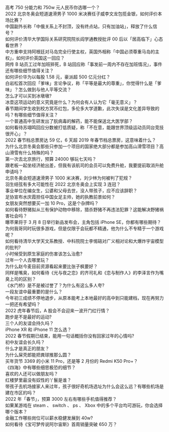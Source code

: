 高考 750 分能力和 750w 元人民币你选哪一个？  
2022 北京冬奥会短道速滑男子 1000 米决赛任子威李文龙包揽金银，如何评价本场比赛？  
中国副外长称「中俄关系上不封顶，没有终点站，只有加油站」，释放了什么信号？  
如何评价清华大学国际关系研究院院长阎学通教授批评 00 后以「居高临下」心态看世界？  
中方重申支持阿根廷对马岛完全行使主权，英国外相称「中国必须尊重马岛的主权」，如何评价英国这一回应？  
网传 B 站员工过年加班猝死，B 站回应称「事发前一周内不存在加班情况」，事件还有哪些细节值得关注？  
如何评价华为以每股 1.58 元，豪派超 500 亿元分红？  
白岩松首次回应「爹味」言论争议，称「平等是最大的尊重」，你觉得什么是「爹味」？怎么做到与他人平等交流？  
怎么才可以买到冰墩墩?  
冰壶这项运动的意义究竟是什么？为何会有人认为它「毫无意义」？  
春节期间学生收到校方冥币红包，多伦多大学道歉，此次失误是文化差异导致的吗？有哪些细节值得关注？  
一个普通高中生研发出了朊病毒的解药，能不能保送北大医学部？  
如何看待苏翊鸣回应分数被打低质疑，称「不在意，能跟世界顶级运动员同台竞技很开心」？  
2022 春节档总票房达 59 亿，6 天超 2019 年春节档总票房，这意味着什么？  
为什么北京冬奥会那些只参加一个项目的国家绝大部分都是参加高山滑雪项目？高山滑雪有什么特殊的吗？  
第一次去北京旅行，预算 24000 够玩七天吗？  
跟老板一起坐经济舱出差，但我有该航司的会员可以免费升舱，我要提前取消升舱申请吗？  
北京冬奥会短道速滑男子 1000 米决赛，刘少林为何被判了犯规？  
羽生结弦有多大可能性在 2022 北京冬奥会上实现 3 连冠？  
事业单位在编女生，公婆和父母去世，没人带孩子，应不应该辞职？  
足协宣布水庆霞担任中国女足主帅，她的执教前景如何？  
女朋友突然想要买一加 10 Pro，这是个杂牌吗？  
如何看待野猪拟从三有保护动物中移除，猎杀野猪不再违法犯罪？这能解决野猪祸害社会吗？  
曝苹果将于 3 月 8 日举行新品发布会，主角包括 iPhone SE，你都有哪些期待？  
为何我哥同时玩很多游戏，但是仅限于会玩都不精通，他为什么不专精于一个游戏呢？  
如何看待清华大学天文系教授、中科院院士李惕碚对广义相对论和大爆炸宇宙模型的批判?  
小时候受到原生家庭的伤害该怎么治愈?  
过年一个人去哪里玩？  
为什么赵今麦目前资源看起来要比张子枫要好？  
同样是嘴臭，如何看待《光与夜之恋》的齐司礼和《恋与制作人》的李泽言作为嘴臭上司的区别？  
《水门桥》是不是被过誉了？为什么有这么多人夸?  
一段友谊中最重要的是什么？  
今年初三成绩不停地退步，从原本能考上本地最好的高中到只能建档，现在再努力一把还有希望吗？  
2022 虎年春节后，A 股会不会迎来一波开门红行情？  
跑步是不是最好的运动?  
三个人的友谊会持久吗？  
iPhone XR 和 iPhone 11 怎么选？  
2022 春节假期已结束，能用一句话概括你没有回家过年的心情吗?  
初中友谊会长久吗？  
什么才是真正的朋友？  
为什么屎壳郎能把粪球推那么圆？  
买年货节 3369 的小米 11 Pro，还是等 2 月份的 Redmi K50 Pro+？  
《四海》中有哪些细思极恐的细节？  
喜欢的人还可以做朋友吗？  
红楼梦里最没有奴性的丫鬟是谁？  
带孩子去机场接家人来过年，孩子很好奇机场选址为什么会这么远？有哪些机场是建在市区的吗？  
2022 年「春节」，预算 3000 左右有哪些手机值得推荐？  
如果某游戏在 steam 、 switch 、 ps 、 Xbox 中的多个平台均可游玩，你会选择哪个版本？  
金融工作哪些岗位可以薪水稳健发展到 40w?  
如何看待《宝可梦传说阿尔宙斯》首周销量突破 650 万？  
